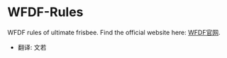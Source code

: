 # WFDF-Rules
WFDF rules of ultimate frisbee. Find the official website here: [WFDF官网](www.wfdf.sport).
* 翻译: 文若